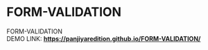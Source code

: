 # FORM-VALIDATION
FORM-VALIDATION <BR>
DEMO LINK: **https://panjiyaredition.github.io/FORM-VALIDATION/**
